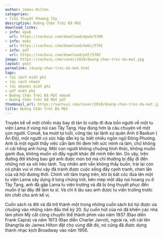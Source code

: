 ```yaml
---
author: James Hilton
categories:
- Tiểu Thuyết Phương Tây
description: Đường Chân Trời Đã Mất
download_links:
- info: epub
  url: https://sachvui.com/download/epub/5700
- info: mobi
  url: https://sachvui.com/download/mobi/5701
- info: pdf
  url: https://sachvui.com/download/pdf/5702
image: https://sachvui.com/cover/2018/duong-chan-troi-da-mat.jpg
layout: post
permalink: /duong-chan-troi-da-mat.html
tags:
- tải sách miễn phí
- tải sách nhanh
- tải ebooks miễn phí
- pdf miễn phí
- Đường Chân Trời Đã Mất ebook
- Đường Chân Trời Đã Mất pdf
thumbnail_url: https://sachvui.com/cover/2018/duong-chan-troi-da-mat.jpg
title: Đường Chân Trời Đã Mất
---
```


 <div class="item-desc text-justify"> <p>Truyện kể về một chiếc máy bay di tản bị cướp đi đưa bốn người về một tu viện Lama ở vùng núi cao Tây Tạng. Hay đúng hơn là câu chuyện về một con người. Conuê, ba mươi tư tuổi, công tác tại lãnh sự quán Anh ở Baxkun ( Ấn Độ), một người có sức hấp dẫn kỳ lạ; biết nhiều ngôn ngữ Đông Phương. Anh là một người thấy việc cần làm thì đem hết sức mình ra làm, chứ không vì cái tiếng anh hùng. Một con người không chuộng hình thức, không muốn ganh đua, không muốn xô đẩy người khác để mình tiến lên. Do vậy, trên đường đời không bao giờ anh được món bở mà chỉ thường bị đẩy đi đến những nơi xa xôi hẻo lánh. Tuy nhiên anh vẫn không thấy buồn, trái lại còn có phần vui vì như vậy đã tránh được cuộc sống đầy cạnh tranh, chen lấn của xã hội đương thời. Chính với tâm trạng trên, khi bị bắt cóc đưa lên một tu viện Lama xây dựng ở lưng chừng trời, bên mép một dãy núi hoang vu ở Tây Tạng, anh đã gặp Lama tu viện trưởng và đã bị ông thuyết phục đến muốn ở lại đây để làm tu sĩ. Và chỉ ít lâu sau anh được tu viện trưởng trước khi chết cho anh kế vị.</p><p>Cuốn sách ra đời và đã trở thành một trong những cuốn sách bỏ túi được ưa chuộng vào những năm đầu thế kỷ 20. Sự cuốn hút của nó đã khiến các nhà làm phim Mỹ cất công chuyển thể thành phim vào năm 1937 (Đạo diễn Frank Capra) và năm 1973 (Đạo diễn Charler Jarrot), ngoài ra, với cái tên Shangrila do James Hilton đặt cho vùng đất đó, nó cũng đã được dựng thành nhạc kịch Broadway vào năm 1956.</p> </div>